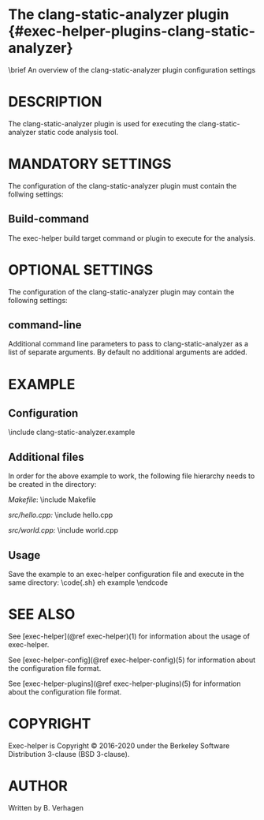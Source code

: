 The clang-static-analyzer plugin  {#exec-helper-plugins-clang-static-analyzer}
=========================
\brief An overview of the clang-static-analyzer plugin configuration settings

# DESCRIPTION
The clang-static-analyzer plugin is used for executing the clang-static-analyzer static code analysis tool.

# MANDATORY SETTINGS
The configuration of the clang-static-analyzer plugin must contain the follwing settings:

## Build-command
The exec-helper build target command or plugin to execute for the analysis.

# OPTIONAL SETTINGS
The configuration of the clang-static-analyzer plugin may contain the following settings:
 
## command-line
Additional command line parameters to pass to clang-static-analyzer as a list of separate arguments. By default no additional arguments are added.

# EXAMPLE
## Configuration
\include clang-static-analyzer.example

## Additional files
In order for the above example to work, the following file hierarchy needs to be created in the directory:

_Makefile_:
\include Makefile

_src/hello.cpp:_
\include hello.cpp

_src/world.cpp:_
\include world.cpp

## Usage
Save the example to an exec-helper configuration file and execute in the same directory:
\code{.sh}
eh example
\endcode

# SEE ALSO
See [exec-helper](@ref exec-helper)(1) for information about the usage of exec-helper.

See [exec-helper-config](@ref exec-helper-config)(5) for information about the configuration file format.

See [exec-helper-plugins](@ref exec-helper-plugins)(5) for information about the configuration file format.

# COPYRIGHT
Exec-helper is Copyright &copy; 2016-2020 under the Berkeley Software Distribution 3-clause (BSD 3-clause).

# AUTHOR
Written by B. Verhagen
